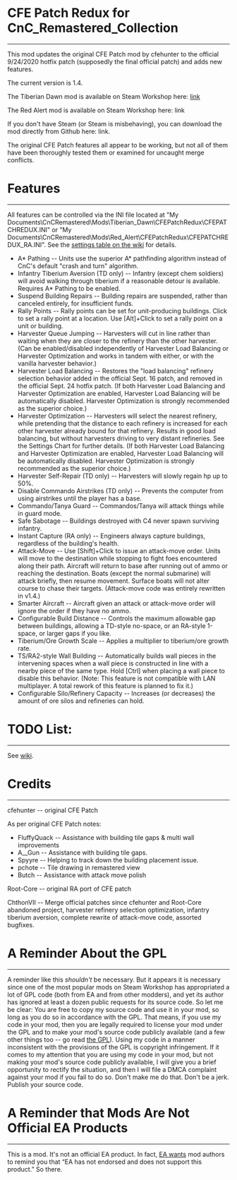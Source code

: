 # CFE Patch Redux for CnC_Remastered_Collection
------------------
This mod updates the original CFE Patch mod by cfehunter to the official 9/24/2020 hotfix patch (supposedly the final official patch) and adds new features.

The current version is 1.4.

The Tiberian Dawn mod is available on Steam Workshop here: [link](https://steamcommunity.com/sharedfiles/filedetails/?id=2239875646)

The Red Alert mod is available on Steam Workshop here: link

If you don't have Steam (or Steam is misbehaving), you can download the mod directly from Github here: link.

The original CFE Patch features all appear to be working, but not all of them have been thoroughly tested them or examined for uncaught merge conflicts.


# Features
------------------
All features can be controlled via the INI file located at "My Documents\\CnCRemastered\\Mods\\Tiberian\_Dawn\\CFEPatchRedux\\CFEPATCHREDUX.INI" or "My Documents\\CnCRemastered\\Mods\\Red\_Alert\\CFEPatchRedux\\CFEPATCHREDUX_RA.INI". See the [settings table on the wiki](https://github.com/ChthonVII/CnC_Remastered_Collection/wiki/Features-and-INI-Settings-Charts) for details.

- A* Pathing -- Units use the superior A* pathfinding algorithm instead of CnC's default "crash and turn" algorithm.
- Infantry Tiberium Aversion (TD only) --  Infantry (except chem soldiers) will avoid walking through tiberium if a reasonable detour is available. Requires A* Pathing to be enabled.
- Suspend Building Repairs -- Building repairs are suspended, rather than canceled entirely, for insufficient funds.
- Rally Points -- Rally points can be set for unit-producing buildings. Click to set a rally point at a location. Use \[Alt\]+Click to set a rally point on a unit or building.
- Harvester Queue Jumping -- Harvesters will cut in line rather than waiting when they are closer to the refinery than the other harvester. (Can be enabled/disabled independently of Harvester Load Balancing or Harvester Optimization and works in tandem with either, or with the vanilla harvester behavior.)
- Harvester Load Balancing -- Restores the "load balancing" refinery selection behavior added in the official Sept. 16 patch, and removed in the official Sept. 24 hotfix patch. (If both Harvester Load Balancing and Harvester Optimization are enabled, Harvester Load Balancing will be automatically disabled. Harvester Optimization is strongly recommended as the superior choice.)
- Harvester Optimization -- Harvesters will select the nearest refinery, while pretending that the distance to each refinery is increased for each other harvester already bound for that refinery. Results in good load balancing, but without harvesters driving to very distant refineries. See the Settings Chart for further details. (If both Harvester Load Balancing and Harvester Optimization are enabled, Harvester Load Balancing will be automatically disabled. Harvester Optimization is strongly recommended as the superior choice.)
- Harvester Self-Repair (TD only) -- Harvesters will slowly regain hp up to 50%.
- Disable Commando Airstrikes (TD only) -- Prevents the computer from using airstrikes until the player has a base.
- Commando/Tanya Guard -- Commandos/Tanya will attack things while in guard mode.
- Safe Sabotage -- Buildings destroyed with C4 never spawn surviving infantry.
- Instant Capture (RA only) -- Engineers always capture buildings, regardless of the building's health.
- Attack-Move -- Use \[Shift\]+Click to issue an attack-move order. Units will move to the destination while stopping to fight foes encountered along their path. Aircraft will return to base after running out of ammo or reaching the destination. Boats (except the normal submarine) will attack briefly, then resume movement. Surface boats will not alter course to chase their targets. (Attack-move code was entirely rewritten in v1.4.)
- Smarter Aircraft -- Aircraft given an attack or attack-move order will ignore the order if they have no ammo.
- Configurable Build Distance -- Controls the maximum allowable gap between buildings, allowing a TD-style no-space, or an RA-style 1-space, or larger gaps if you like.
- Tiberium/Ore Growth Scale -- Applies a multiplier to tiberium/ore growth rate.
- TS/RA2-style Wall Building -- Automatically builds wall pieces in the intervening spaces when a wall piece is constructed in line with a nearby piece of the same type. Hold \[Ctrl\] when placing a wall piece to disable this behavior. (Note: This feature is not compatible with LAN multiplayer. A total rework of this feature is planned to fix it.)
- Configurable Silo/Refinery Capacity -- Increases (or decreases) the amount of ore silos and refineries can hold.


# TODO List:
------------------
See [wiki](https://github.com/ChthonVII/CnC_Remastered_Collection/wiki/TODO-List).

# Credits
------------------
cfehunter -- original CFE Patch

As per original CFE Patch notes:
- FluffyQuack -- Assistance with building tile gaps & multi wall improvements
- A\_\_Gun -- Assistance with building tile gaps.
- Spyyre -- Helping to track down the building placement issue.
- pchote -- Tile drawing in remastered view
- Butch -- Assistance with attack move polish

Root-Core -- original RA port of CFE patch

ChthonVII -- Merge official patches since cfehunter and Root-Core abandoned project, harvester refinery selection optimization, infantry tiberium aversion, complete rewrite of attack-move code, assorted bugfixes.

# A Reminder About the GPL
------------------
A reminder like this *shouldn't* be necessary. But it appears it is necessary since one of the most popular mods on Steam Workshop has appropriated a lot of GPL code (both from EA and from other modders), and yet its author has ignored at least a dozen public requests for its source code. So let me be clear: You are free to copy my source code and use it in your mod, so long as you do so in accordance with the GPL. That means, if you use my code in your mod, then you are legally required to license your mod under the GPL and to make your mod's source code publicly available (and a few other things too -- go read [the GPL](https://github.com/ChthonVII/CnC_Remastered_Collection/blob/master/License.txt)). Using my code in a manner inconsistent with the provisions of the GPL is copyright infringement. If it comes to my attention that you are using my code in your mod, but not making your mod's source code publicly available, I will give you a brief opportunity to rectify the situation, and then I will file a DMCA complaint against your mod if you fail to do so. Don't make me do that. Don't be a jerk. Publish your source code.

# A Reminder that Mods Are Not Official EA Products
------------------
 This is a mod. It's not an official EA product. In fact, [EA wants](https://www.ea.com/games/command-and-conquer/command-and-conquer-remastered/modding-faq) mod authors to remind you that “EA has not endorsed and does not support this product.” So there.
